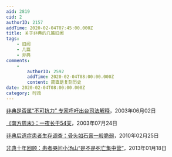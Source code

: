 ```yaml
---
aid: 2819
cid: 2
authorID: 2157
addTime: 2020-02-04T07:45:00.000Z
title: 关于非典的几篇旧闻
tags:
    - 旧闻
    - 几篇
    - 非典
comments:
    -
        authorID: 2592
        addTime: 2020-02-04T08:00:00.000Z
        content: 简直是复刻历史
date: 2020-02-04T08:00:00.000Z
category: 时政
---
```


[非典是否属“不可抗力” 专家呼吁出台司法解释](https://web.archive.org/web/20030604075006/http://news.sina.com.cn/c/2003-06-02/0743178806s.shtml)，2003年06月02日

[《南方周末》：一夜长于54天](https://web.archive.org/web/20030810204654/http://news.sina.com.cn/c/2003-07-24/19341407177.shtml)，2003年07月24日

[非典后遗症患者生存调查：骨头如石膏一般脆弱](https://web.archive.org/web/20100228220433/http://news.ifeng.com/mainland/201002/0225_17_1555146.shtml)，2010年02月25日

[非典十年回顾：患者哭问小汤山“是不是死亡集中营”](https://web.archive.org/web/20130119173456/http://news.ifeng.com/mainland/detail_2013_01/18/21343553_0.shtml)，2013年01月18日
